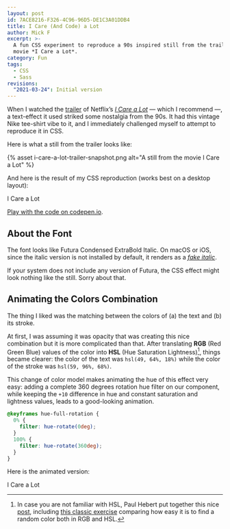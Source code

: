 ```yaml
---
layout: post
id: 7ACE8216-F326-4C96-96D5-DE1C3A01DDB4
title: I Care (And Code) a Lot
author: Mick F
excerpt: >-
  A fun CSS experiment to reproduce a 90s inspired still from the trailer of the
  movie *I Care a Lot*.
category: Fun
tags:
  - CSS
  - Sass
revisions:
  "2021-03-24": Initial version
---
```


When I watched the [trailer][2] of Netflix’s [_I Care a Lot_][1] — which I
recommend —, a text-effect it used striked some nostalgia from the 90s. It had
this vintage Nike tee-shirt vibe to it, and I immediately challenged myself to
attempt to reproduce it in CSS.

Here is what a still from the trailer looks like:

{% asset i-care-a-lot-trailer-snapshot.png alt="A still from the movie I Care a Lot" %}

And here is the result of my CSS reproduction (works best on a desktop layout):

<p id="icarealot">
I Care a Lot
</p>

[Play with the code on codepen.io][4].

## About the Font

The font looks like Futura Condensed ExtraBold Italic. On macOS or iOS, since
the italic version is not installed by default, it renders as a [_fake
italic_][3].

If your system does not include any version of Futura, the CSS effect might look
nothing like the still. Sorry about that.

## Animating the Colors Combination

The thing I liked was the matching between the colors of (a) the text and (b)
its stroke.

At first, I was assuming it was opacity that was creating this nice combination
but it is more complicated than that. After translating **RGB** (Red Green Blue)
values of the color into **HSL** (Hue Saturation Lightness)[^1], things became
clearer: the color of the text was `hsl(49, 64%, 18%)` while the color of the
stroke was `hsl(59, 96%, 68%)`.

This change of color model makes animating the hue of this effect very easy:
adding a complete 360 degrees rotation hue filter on our component, while
keeping the `+10` difference in hue and constant saturation and lightness
values, leads to a good-looking animation.

```css
@keyframes hue-full-rotation {
  0% {
    filter: hue-rotate(0deg);
  }
  100% {
    filter: hue-rotate(360deg);
  }
}
```

Here is the animated version:

<p id="icarealot" class="hue-animated">
I Care a Lot
</p>

[^1]:
    In case you are not familiar with HSL, Paul Hebert put together this nice
    [post][5], including [this classic exercise][6] comparing how easy it is to
    find a random color both in RGB and HSL.

[1]: https://www.themoviedb.org/movie/601666-i-care-a-lot
[2]: https://youtu.be/D40uHmTSPew
[3]: https://www.marksimonson.com/notebook/view/FakevsTrueItalics
[4]: https://codepen.io/dirtyhenry/pen/zYoybEB
[5]: https://cloudfour.com/thinks/hsl-a-color-format-for-humans/
[6]:
  https://cloudfour.com/thinks/hsl-a-color-format-for-humans/#putting-it-to-the-test
